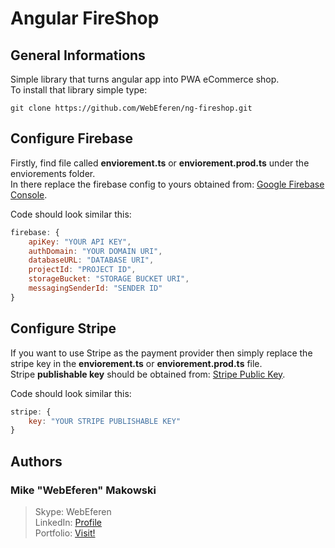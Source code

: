 # Angular FireShop

## General Informations 
Simple library that turns angular app into PWA eCommerce shop.   
To install that library simple type:   

```
git clone https://github.com/WebEferen/ng-fireshop.git
```

## Configure Firebase
Firstly, find file called **enviorement.ts** or **enviorement.prod.ts** under the enviorements folder.   
In there replace the firebase config to yours obtained from: [Google Firebase Console](https://firebase.google.com/).  
   
Code should look similar this:   

```javascript
firebase: {
    apiKey: "YOUR API KEY",
    authDomain: "YOUR DOMAIN URI",
    databaseURL: "DATABASE URI",
    projectId: "PROJECT ID",
    storageBucket: "STORAGE BUCKET URI",
    messagingSenderId: "SENDER ID"
}
```

## Configure Stripe
If you want to use Stripe as the payment provider then simply replace the stripe key in the **enviorement.ts** or **enviorement.prod.ts** file.   
Stripe **publishable key** should be obtained from: [Stripe Public Key](https://dashboard.stripe.com/account/apikeys).   

Code should look similar this:   

```javascript
stripe: {
    key: "YOUR STRIPE PUBLISHABLE KEY"
}
```
## Authors

### Mike "WebEferen" Makowski

> Skype: WebEferen   
> LinkedIn: [Profile](https://www.linkedin.com/in/mmakowski97)   
> Portfolio: [Visit!](https://mmakowski.online)
